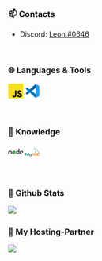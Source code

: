 ### 📫 Contacts

- Discord: <a href='https://discordapp.com/users/617364437770436608'>Leon.#0646</a>

<br />

### 🌐 Languages & Tools

<a href='https://de.wikipedia.org/wiki/JavaScript'><img width='30' height='30' src='./javascript.png'/></a>
<a href='https://code.visualstudio.com/'><img width='30' height='30' src='./vscode.png'/></a>

<br />

### 🧠 Knowledge

<a href='https://nodejs.org/'><img width='30' height='30' src='./nodejs.png'/></a>
<a href='https://www.mysql.com'><img width='30' height='30' src='./mysql.png'/></a>

<br />

### 🚀 Github Stats

<img src='https://github-readme-streak-stats.herokuapp.com?user=Leon-JavaScript&theme=highcontrast'>

<br />

### 💙 My Hosting-Partner

<a href='https://www.hosmatic.com/aff/smitemc'><img src='https://cdn.smitemc.de/puhhosting.png'></a>
